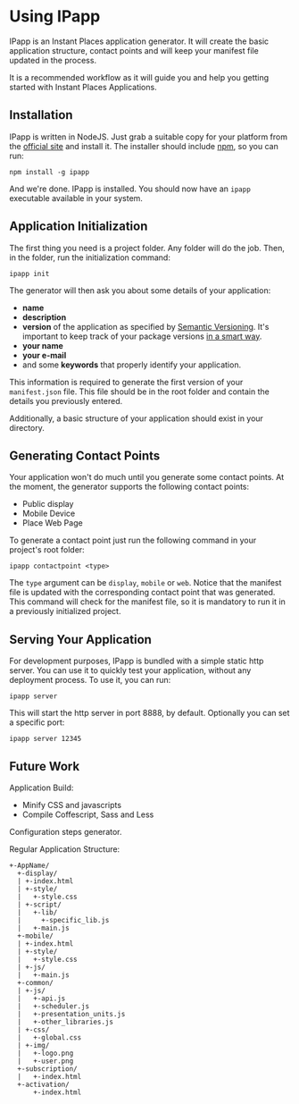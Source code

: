 # Using IPapp #

IPapp is an Instant Places application generator. It will create the basic application structure, contact points and will keep your manifest file updated in the process.

It is a recommended workflow as it will guide you and help you getting started with Instant Places Applications.

## Installation ##

IPapp is written in NodeJS. Just grab a suitable copy for your platform from the [official site](http://nodejs.org/#download) and install it. The installer should include [npm](http://npmjs.org/), so you can run:

    npm install -g ipapp

And we're done. IPapp is installed. You should now have an `ipapp` executable available in your system.

## Application Initialization ##

The first thing you need is a project folder. Any folder will do the job.
Then, in the folder, run the initialization command:

    ipapp init

The generator will then ask you about some details of your application:

- **name**
- **description**
- **version** of the application as specified by [Semantic Versioning](http://semver.org/).
It's important to keep track of your package versions [in a smart way](http://blog.nodejitsu.com/package-dependencies-done-right).
- **your name**
- **your e-mail**
- and some **keywords** that properly identify your application.



This information is required to generate the first version of your `manifest.json` file. This file should be in the root folder and contain the details you previously entered.

Additionally, a basic structure of your application should exist in your directory.

## Generating Contact Points ##

Your application won't do much until you generate some contact points. At the moment, the generator supports the following contact points:

- Public display
- Mobile Device
- Place Web Page

To generate a contact point just run the following command in your project's root folder:

    ipapp contactpoint <type>

The `type` argument can be `display`, `mobile` or `web`.
Notice that the manifest file is updated with the corresponding contact point that was generated.
This command will check for the manifest file, so it is mandatory to run it in a previously initialized project.

## Serving Your Application ##

For development purposes, IPapp is bundled with a simple static http server. You can use it to quickly test your application, without any deployment process. To use it, you can run:

    ipapp server

This will start the http server in port 8888, by default. Optionally you can set a specific port:

    ipapp server 12345

## Future Work ##

Application Build:

- Minify CSS and javascripts
- Compile Coffescript, Sass and Less

Configuration steps generator.


Regular Application Structure:

    +-AppName/
      +-display/
      | +-index.html
      | +-style/
      |   +-style.css
      | +-script/
      |   +-lib/
      |     +-specific_lib.js
      |   +-main.js
      +-mobile/
      | +-index.html
      | +-style/
      |   +-style.css
      | +-js/
      |   +-main.js
      +-common/
      | +-js/
      |   +-api.js
      |   +-scheduler.js
      |   +-presentation_units.js
      |   +-other_libraries.js
      | +-css/
      |   +-global.css
      | +-img/
      |   +-logo.png
      |   +-user.png
      +-subscription/
      |   +-index.html
      +-activation/
          +-index.html
